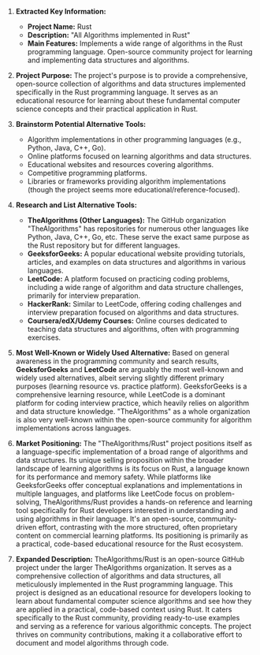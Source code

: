 1.  **Extracted Key Information:**
    *   **Project Name:** Rust
    *   **Description:** "All Algorithms implemented in Rust"
    *   **Main Features:** Implements a wide range of algorithms in the Rust programming language. Open-source community project for learning and implementing data structures and algorithms.

2.  **Project Purpose:** The project's purpose is to provide a comprehensive, open-source collection of algorithms and data structures implemented specifically in the Rust programming language. It serves as an educational resource for learning about these fundamental computer science concepts and their practical application in Rust.

3.  **Brainstorm Potential Alternative Tools:**
    *   Algorithm implementations in other programming languages (e.g., Python, Java, C++, Go).
    *   Online platforms focused on learning algorithms and data structures.
    *   Educational websites and resources covering algorithms.
    *   Competitive programming platforms.
    *   Libraries or frameworks providing algorithm implementations (though the project seems more educational/reference-focused).

4.  **Research and List Alternative Tools:**

    *   **TheAlgorithms (Other Languages):** The GitHub organization "TheAlgorithms" has repositories for numerous other languages like Python, Java, C++, Go, etc. These serve the exact same purpose as the Rust repository but for different languages.
    *   **GeeksforGeeks:** A popular educational website providing tutorials, articles, and examples on data structures and algorithms in various languages.
    *   **LeetCode:** A platform focused on practicing coding problems, including a wide range of algorithm and data structure challenges, primarily for interview preparation.
    *   **HackerRank:** Similar to LeetCode, offering coding challenges and interview preparation focused on algorithms and data structures.
    *   **Coursera/edX/Udemy Courses:** Online courses dedicated to teaching data structures and algorithms, often with programming exercises.

5.  **Most Well-Known or Widely Used Alternative:** Based on general awareness in the programming community and search results, **GeeksforGeeks** and **LeetCode** are arguably the most well-known and widely used alternatives, albeit serving slightly different primary purposes (learning resource vs. practice platform). GeeksforGeeks is a comprehensive learning resource, while LeetCode is a dominant platform for coding interview practice, which heavily relies on algorithm and data structure knowledge. "TheAlgorithms" as a whole organization is also very well-known within the open-source community for algorithm implementations across languages.

6.  **Market Positioning:** The "TheAlgorithms/Rust" project positions itself as a language-specific implementation of a broad range of algorithms and data structures. Its unique selling proposition within the broader landscape of learning algorithms is its focus on Rust, a language known for its performance and memory safety. While platforms like GeeksforGeeks offer conceptual explanations and implementations in multiple languages, and platforms like LeetCode focus on problem-solving, TheAlgorithms/Rust provides a hands-on reference and learning tool specifically for Rust developers interested in understanding and using algorithms in their language. It's an open-source, community-driven effort, contrasting with the more structured, often proprietary content on commercial learning platforms. Its positioning is primarily as a practical, code-based educational resource for the Rust ecosystem.

7.  **Expanded Description:** TheAlgorithms/Rust is an open-source GitHub project under the larger TheAlgorithms organization. It serves as a comprehensive collection of algorithms and data structures, all meticulously implemented in the Rust programming language. This project is designed as an educational resource for developers looking to learn about fundamental computer science algorithms and see how they are applied in a practical, code-based context using Rust. It caters specifically to the Rust community, providing ready-to-use examples and serving as a reference for various algorithmic concepts. The project thrives on community contributions, making it a collaborative effort to document and model algorithms through code.